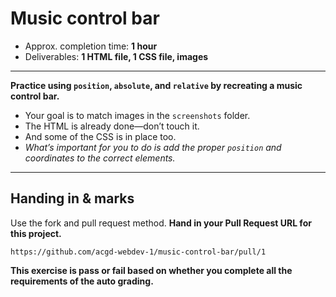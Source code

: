 # Music control bar

- Approx. completion time: **1 hour**
- Deliverables: **1 HTML file, 1 CSS file, images**

---

**Practice using `position`, `absolute`, and `relative` by recreating a music control bar.**

- Your goal is to match images in the `screenshots` folder.
- The HTML is already done—don’t touch it.
- And some of the CSS is in place too.
- *What’s important for you to do is add the proper `position` and coordinates to the correct elements.*

---

## Handing in & marks

Use the fork and pull request method. **Hand in your Pull Request URL for this project.**

```
https://github.com/acgd-webdev-1/music-control-bar/pull/1
```

**This exercise is pass or fail based on whether you complete all the requirements of the auto grading.**
